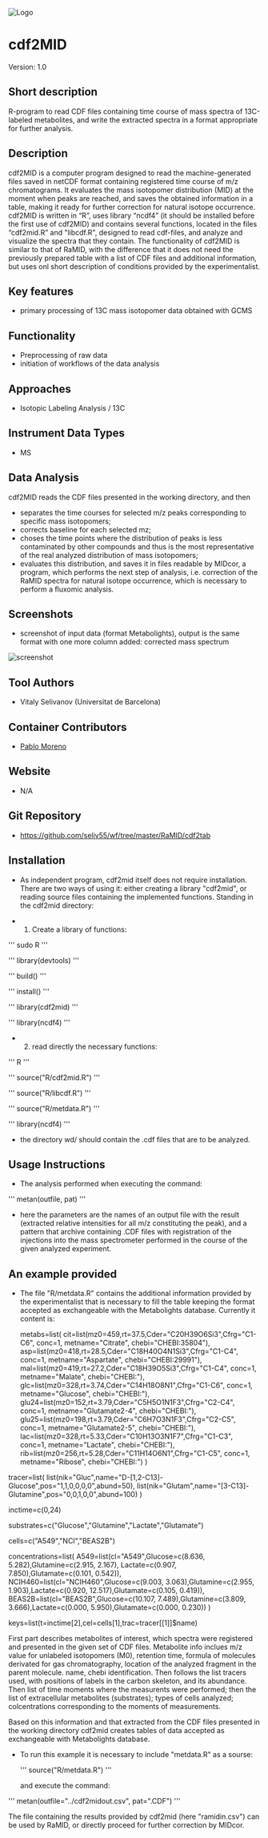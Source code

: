 ![Logo](figs/logo.png)

# cdf2MID
Version: 1.0

## Short description
R-program to read CDF files containing time course of mass spectra of 13C-labeled metabolites, and write the extracted spectra in a format appropriate for further analysis.

## Description
cdf2MID is a computer program designed to read the machine-generated files saved in netCDF format containing registered time course of m/z chromatograms. It evaluates the mass isotopomer distribution (MID) at the moment when peaks are reached, and saves the obtained information in a table, making it ready for further correction for natural isotope occurrence.
cdf2MID is written in “R”, uses library “ncdf4” (it should be installed before the first use of cdf2MID)  and contains several functions, located in the files “cdf2mid.R” and "libcdf.R", designed to read cdf-files, and analyze and visualize the spectra that they contain. The functionality of cdf2MID is similar to that of RaMID, with the difference that it does not need the previously prepared table with a list of CDF files and additional information, but uses onl short description of conditions provided by the experimentalist.

## Key features
- primary processing of 13C mass isotopomer data obtained with GCMS

## Functionality
- Preprocessing of raw data
- initiation of workflows of the data analysis

## Approaches
- Isotopic Labeling Analysis / 13C
    
## Instrument Data Types
- MS

## Data Analysis
cdf2MID reads the CDF files presented in the working directory, and then
- separates the time courses for selected m/z peaks corresponding to specific mass isotopomers;
- corrects baseline for each selected mz;
- choses the time points where the distribution of peaks is less contaminated by other compounds and thus is the most representative of the real analyzed distribution of mass isotopomers;
- evaluates this distribution, and saves it in files readable by MIDcor, a program, which performs the next step of analysis, i.e. correction of the RaMID spectra for natural isotope occurrence, which is necessary to perform a fluxomic analysis.

## Screenshots
- screenshot of input data (format Metabolights), output is the same format with one more column added: corrected mass spectrum

![screenshot]()

## Tool Authors
- Vitaly Selivanov (Universitat de Barcelona)

## Container Contributors
- [Pablo Moreno](EBI)

## Website
- N/A

## Git Repository
- https://github.com/seliv55/wf/tree/master/RaMID/cdf2tab

## Installation

- As independent program, cdf2mid itself does not require installation.  There are two ways of using it: either creating a library "cdf2mid", or reading source files containing the implemented functions. Standing in the cdf2mid directory:

- 1) Create a library of functions:
   
''' sudo R '''
  
'''   library(devtools) '''

 '''   build() '''
       
 '''   install() '''
       
 '''   library(cdf2mid) '''

 '''   library(ncdf4) '''

- 2) read directly the necessary functions:
  
''' R '''
  
''' source("R/cdf2mid.R") '''

''' source("R/libcdf.R") '''

''' source("R/metdata.R") '''

''' library(ncdf4) '''

- the directory wd/ should contain the .cdf files that are to be analyzed.

## Usage Instructions

- The analysis performed when executing the  command:

 ''' metan(outfile, pat) '''
 
- here the parameters are the names of an output file with the result (extracted relative intensities for all m/z constituting the peak), and a pattern that  archive containing .CDF files with registration of the injections into the mass spectrometer performed in the course of the given analyzed experiment.


## An example provided

- The file "R/metdata.R" contains the additional information provided by the experimentalist that is necessary to fill the table keeping the format accepted as exchangeable with the Metabolights database. Currently it content is:
    
    metabs=list(
cit=list(mz0=459,rt=37.5,Cder="C20H39O6Si3",Cfrg="C1-C6",  conc=1, metname="Citrate",  chebi="CHEBI:35804"),
asp=list(mz0=418,rt=28.5,Cder="C18H40O4N1Si3",Cfrg="C1-C4", conc=1, metname="Aspartate", chebi="CHEBI:29991"),
mal=list(mz0=419,rt=27.2,Cder="C18H39O5Si3",Cfrg="C1-C4", conc=1, metname="Malate", chebi="CHEBI:"),
glc=list(mz0=328,rt=3.74,Cder="C14H18O8N1",Cfrg="C1-C6", conc=1, metname="Glucose", chebi="CHEBI:"),
glu24=list(mz0=152,rt=3.79,Cder="C5H5O1N1F3",Cfrg="C2-C4", conc=1, metname="Glutamate2-4", chebi="CHEBI:"),
glu25=list(mz0=198,rt=3.79,Cder="C6H7O3N1F3",Cfrg="C2-C5", conc=1, metname="Glutamate2-5", chebi="CHEBI:"),
lac=list(mz0=328,rt=5.33,Cder="C10H13O3N1F7",Cfrg="C1-C3", conc=1, metname="Lactate", chebi="CHEBI:"),
rib=list(mz0=256,rt=5.28,Cder="C11H14O6N1",Cfrg="C1-C5", conc=1, metname="Ribose", chebi="CHEBI:")
)

tracer=list(
list(nik="Gluc",name="D-[1,2-C13]-Glucose",pos="1,1,0,0,0,0",abund=50),
list(nik="Glutam",name="[3-C13]-Glutamine",pos="0,0,1,0,0",abund=100)
)

inctime=c(0,24)

substrates=c("Glucose","Glutamine","Lactate","Glutamate")

cells=c("A549","NCI","BEAS2B")

concentrations=list(
A549=list(cl="A549",Glucose=c(8.636, 5.282),Glutamine=c(2.915, 2.167), Lactate=c(0.907, 7.850),Glutamate=c(0.101, 0.542)),
NCIH460=list(cl="NCIH460",Glucose=c(9.003, 3.063),Glutamine=c(2.955, 1.903),Lactate=c(0.920, 12.517),Glutamate=c(0.105, 0.419)),
BEAS2B=list(cl="BEAS2B",Glucose=c(10.107, 7.489),Glutamine=c(3.809, 3.666),Lactate=c(0.000, 5.950),Glutamate=c(0.000, 0.230))
)

keys=list(t=inctime[2],cel=cells[1],trac=tracer[[1]]$name)


First part describes metabolites of interest, which spectra were registered and presented in the given set of CDF files. Metabolite info inclues m/z value for unlabeled isotopomers (M0), retention time, formula of molecules derivated for gas chromatography, location of the analyzed fragment in the parent molecule. name, chebi identification.
Then follows the list tracers used, with positions of labels in the carbon skeleton, and its abundance.
Then list of time moments where the measurents were performed; then the list of extracellular metabolites (substrates); types of cells analyzed; colcentrations corresponding to the moments of measurements.

Based on this information and that extracted from the CDF files presented in the working directory cdf2mid creates tables of data accepted as exchangeable with Metabolights database.

- To run this example it is necessary to include "metdata.R" as a sourse:

  '''  source("R/metdata.R") '''
  
  and execute the command:

 ''' metan(outfile="../cdf2midout.csv", pat=".CDF") '''
 

The file containing the results provided by cdf2mid (here "ramidin.csv") can be used by RaMID, or directly proceed for further correction by MIDcor.

